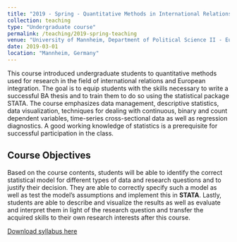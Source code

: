 ```yaml
---
title: "2019 - Spring - Quantitative Methods in International Relations"
collection: teaching
type: "Undergraduate course"
permalink: /teaching/2019-spring-teaching
venue: "University of Mannheim, Department of Political Science II - European Politics"
date: 2019-03-01
location: "Mannheim, Germany"
---
```

  

This course introduced undergraduate students to quantitative methods used for research in the field of international relations and European integration. The goal is to equip students with the skills necessary to write a successful BA thesis and to train them to do so using the statistical package STATA. The course emphasizes data management, descriptive statistics, data visualization, techniques for dealing with continuous, binary and count dependent variables, time-series cross-sectional data as well as regression diagnostics. A good working knowledge of statistics is a prerequisite for successful participation in the class.


## Course Objectives

Based on the course contents, students will be able to identify the correct statistical model for different types of data and research questions and to justify their decision. They are able to correctly specify such a model as well as test the model’s assumptions and implement this in **STATA**. Lastly, students are able to describe and visualize the results as well as evaluate and interpret them in
light of the research question and transfer the acquired skills to their own research interests after this course.

[Download syllabus here](http://davidweyrauch.github.io/files/2019-spring-teaching.pdf)

